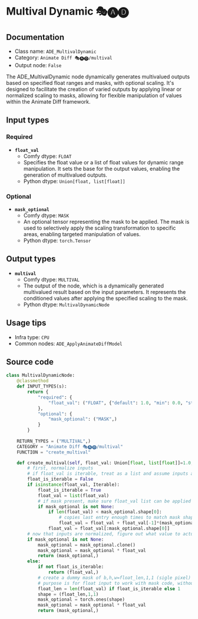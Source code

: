 # Multival Dynamic 🎭🅐🅓
## Documentation
- Class name: `ADE_MultivalDynamic`
- Category: `Animate Diff 🎭🅐🅓/multival`
- Output node: `False`

The ADE_MultivalDynamic node dynamically generates multivalued outputs based on specified float ranges and masks, with optional scaling. It's designed to facilitate the creation of varied outputs by applying linear or normalized scaling to masks, allowing for flexible manipulation of values within the Animate Diff framework.
## Input types
### Required
- **`float_val`**
    - Comfy dtype: `FLOAT`
    - Specifies the float value or a list of float values for dynamic range manipulation. It sets the base for the output values, enabling the generation of multivalued outputs.
    - Python dtype: `Union[float, list[float]]`
### Optional
- **`mask_optional`**
    - Comfy dtype: `MASK`
    - An optional tensor representing the mask to be applied. The mask is used to selectively apply the scaling transformation to specific areas, enabling targeted manipulation of values.
    - Python dtype: `torch.Tensor`
## Output types
- **`multival`**
    - Comfy dtype: `MULTIVAL`
    - The output of the node, which is a dynamically generated multivalued result based on the input parameters. It represents the conditioned values after applying the specified scaling to the mask.
    - Python dtype: `MultivalDynamicNode`
## Usage tips
- Infra type: `CPU`
- Common nodes: `ADE_ApplyAnimateDiffModel`


## Source code
```python
class MultivalDynamicNode:
    @classmethod
    def INPUT_TYPES(s):
        return {
            "required": {
                "float_val": ("FLOAT", {"default": 1.0, "min": 0.0, "step": 0.001},),
            },
            "optional": {
                "mask_optional": ("MASK",)
            }
        }
    
    RETURN_TYPES = ("MULTIVAL",)
    CATEGORY = "Animate Diff 🎭🅐🅓/multival"
    FUNCTION = "create_multival"

    def create_multival(self, float_val: Union[float, list[float]]=1.0, mask_optional: Tensor=None):
        # first, normalize inputs
        # if float_val is iterable, treat as a list and assume inputs are floats
        float_is_iterable = False
        if isinstance(float_val, Iterable):
            float_is_iterable = True
            float_val = list(float_val)
            # if mask present, make sure float_val list can be applied to list - match lengths
            if mask_optional is not None:
                if len(float_val) < mask_optional.shape[0]:
                    # copies last entry enough times to match mask shape
                    float_val = float_val + float_val[-1]*(mask_optional.shape[0]-len(float_val))
                float_val = float_val[:mask_optional.shape[0]]
        # now that inputs are normalized, figure out what value to actually return
        if mask_optional is not None:
            mask_optional = mask_optional.clone()
            mask_optional = mask_optional * float_val
            return (mask_optional,)
        else:
            if not float_is_iterable:
                return (float_val,)
            # create a dummy mask of b,h,w=float_len,1,1 (sigle pixel)
            # purpose is for float input to work with mask code, without special cases
            float_len = len(float_val) if float_is_iterable else 1
            shape = (float_len,1,1)
            mask_optional = torch.ones(shape)
            mask_optional = mask_optional * float_val
            return (mask_optional,)

```
